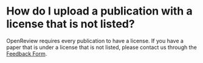 # How do I upload a publication with a license that is not listed?

OpenReview requires every publication to have a license. If you have a paper that is under a license that is not listed, please contact us through the [Feedback Form](https://openreview.net/contact).
